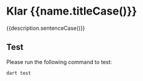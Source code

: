 # Klar {{name.titleCase()}}

{{description.sentenceCase()}}

## Test

Please run the following command to test:

```bash
dart test
```
